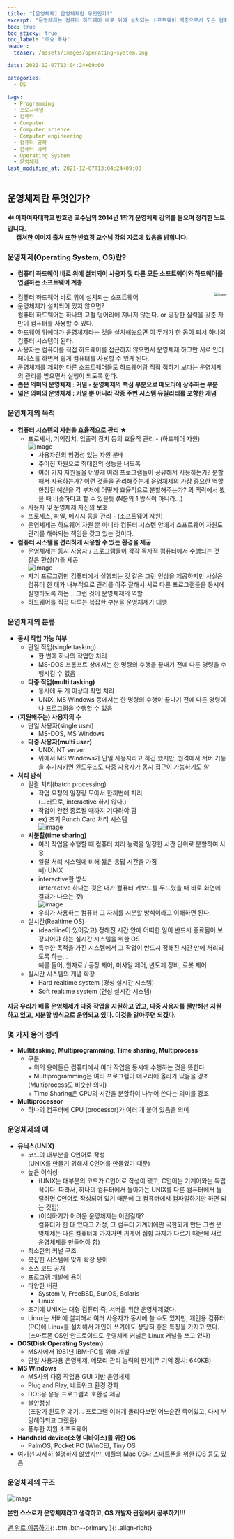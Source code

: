 ```yaml
---
title: "[운영체제] 운영체제란 무엇인가?"
excerpt: "운영체제는 컴퓨터 하드웨어 바로 위에 설치되는 소프트웨어 계층으로서 모든 컴퓨터 시스템의 필수적인 부분이다."
toc: true
toc_sticky: true
toc_label: "주요 목차"
header:
  teaser: /assets/images/operating-system.png

date: 2021-12-07T13:04:24+09:00

categories:
  - OS

tags:
  - Programming
  - 프로그래밍
  - 컴퓨터
  - Computer
  - Computer science
  - Computer engineering
  - 컴퓨터 공학
  - 컴퓨터 과학
  - Operating System
  - 운영체제
last_modified_at: 2021-12-07T13:04:24+09:00
---
```


## 운영체제란 무엇인가?

<div class="notice">
    <h4>
        🔊 이화여자대학교 반효경 교수님의 2014년 1학기 운영체제 강의를 들으며 정리한 노트입니다.<br>&nbsp;&nbsp;&nbsp;&nbsp;&nbsp;&nbsp;캡쳐한 이미지 출처 또한 반효경 교수님 강의 자료에 있음을 밝힙니다. 
    </h4>
</div>


### 운영체제(Operating System, OS)란?

- **컴퓨터 하드웨어 바로 위에 설치되어 사용자 및 다른 모든 소프트웨어와 하드웨어를 연결하는 소프트웨어 계층**

<img src="https://user-images.githubusercontent.com/78403443/144948040-a8fecf78-5fbf-4438-a230-906a87f3d1d0.png" alt="image" style="zoom:50%;" align='right' />

- 컴퓨터 하드웨어 바로 위에 설치되는 소프트웨어
- 운영체제가 설치되어 있지 않으면?<br>컴퓨터 하드웨어는 하나의 고철 덩어리에 지나지 않는다. or 굉장한 실력을 갖춘 자 만이 컴퓨터를 사용할 수 있다.
- 하드웨어 위에다가 운영체제라는 것을 설치해놓으면 이 두개가 한 몸이 되서 하나의 컴퓨터 시스템이 된다.
- 사용자는 컴퓨터를 직접 하드웨어를 접근하지 않으면서 운영체제 하고만 서로 인터페이스를 하면서 쉽게 컴퓨터를 사용할 수 있게 된다.
- 운영체제를 제외한 다른 소프트웨어들도 하드웨어랑 직접 접하기 보다는 운영체제의 관리를 받으면서 실행이 되도록 한다. 
- **좁은 의미의 운영체제 : 커널 - 운영체제의 핵심 부분으로 메모리에 상주하는 부분**
- **넓은 의미의 운영체제 : 커널 뿐 아니라 각종 주변 시스템 유틸리티를 포함한 개념**

### 운영체제의 목적

- **컴퓨터 시스템의 자원을 효율적으로 관리 ★**
  - 프로세서, 기억장치, 입출력 장치 등의 효율적 관리 - (하드웨어 자원)<br>![image](https://user-images.githubusercontent.com/78403443/144950256-7c38f118-084b-4065-90bc-11ca6596f537.png)
    - 사용자간의 형평성 있는 자원 분배
    - 주어진 자원으로 최대한의 성능을 내도록
    - 여러 가지 자원들을 어떻게 여러 프로그램들이 공유해서 사용하는가? 분할해서 사용하는가? 이런 것들을 관리해주는게 운영체제의 가장 중요한 역할<br>한정된 예산을 각 부처에 어떻게 효율적으로 분할해주는가? 의 맥락에서 봤을 때 비슷하다고 할 수 있을듯 (N분의 1 방식이 아니라...)
  - 사용자 및 운영체제 자신의 보호
  - 프로세스, 파일, 메시지 등을 관리 - (소프트웨어 자원)
  - 운영체제는 하드웨어 자원 뿐 아니라 컴퓨터 시스템 안에서 소프트웨어 자원도 관리를 해야되는 책임을 갖고 있는 것이다.
- **컴퓨터 시스템을 편리하게 사용할 수 있는 환경을 제공**
  - 운영체제는 동시 사용자 / 프로그램들이 각각 독자적 컴퓨터에서 수행되는 것 같은 환상(?)을 제공<br>![image](https://user-images.githubusercontent.com/78403443/144952427-3c8e35cf-ed6f-41a9-b63d-422be2006893.png)
  - 자기 프로그램만 컴퓨터에서 실행되는 것 같은 그런 인상을 제공하지만 사실은 컴퓨터 한 대가 내부적으로 관리를 아주 잘해서 서로 다른 프로그램들을 동시에 실행하도록 하는... 그런 것이 운영체제의 역할
  - 하드웨어를 직접 다루는 복잡한 부분을 운영체제가 대행

### 운영체제의 분류

- **동시 작업 가능 여부**
  - 단일 작업(single tasking)
    - 한 번에 하나의 작업만 처리
    - MS-DOS 프롬프트 상에서는 한 명령의 수행을 끝내기 전에 다른 명령을 수행시킬 수 없음
  - **다중 작업(multi tasking)**
    - 동시에 두 개 이상의 작업 처리
    - UNIX, MS Windows 등에서는 한 명령의 수행이 끝나기 전에 다른 명령이나 프로그램을 수행할 수 있음
- **(지원해주는) 사용자의 수**
  - 단일 사용자(single user)
    - MS-DOS, MS Windows
  - **다중 사용자(multi user)**
    - UNIX, NT server
    - 위에서 MS Windows가 단일 사용자라고 하긴 했지만, 원격에서 서버 기능을 추가시키면 윈도우즈도 다중 사용자가 동시 접근이 가능하기도 함
- **처리 방식**
  - 일괄 처리(batch processing)
    - 작업 요청의 일정량 모아서 한꺼번에 처리<br>(그러므로, interactive 하지 않다.)
    - 작업이 완전 종료될 때까지 기다려야 함
    - ex) 초기 Punch Card 처리 시스템<br>![image](https://user-images.githubusercontent.com/78403443/144954119-fca313f3-b194-4062-a5b6-562709967493.png)
  - **시분할(time sharing)**
    - 여러 작업을 수행할 때 컴퓨터 처리 능력을 일정한 시간 단위로 분할하여 사용
    - 일괄 처리 시스템에 비해 짧은 응답 시간을 가짐<br>예) UNIX
    - interactive한 방식<br>(interactive 하다는 것은 내가 컴퓨터 키보드를 두드렸을 때 바로 화면에 결과가 나오는 것)<br>![image](https://user-images.githubusercontent.com/78403443/144954514-769e19f3-6c6e-440b-a510-b9beb7de6bba.png)
    - 우리가 사용하는 컴퓨터 그 자체를 시분할 방식이라고 이해하면 된다.
  - 실시간(Realtime OS)
    - (deadline이 있어갖고) 정해진 시간 안에 어떠한 일이 반드시 종료됨이 보장되어야 하는 실시간 시스템을 위한 OS
    - 특수한 목적을 가진 시스템에서 그 작업이 반드시 정해진 시간 만에 처리되도록 하는...<br>예를 들어, 원자로 / 공장 제어, 미사일 제어, 반도체 장비, 로봇 제어
  - 실시간 시스템의 개념 확장
    - Hard realtime system (경성 실시간 시스템)
    - Soft realtime system (연성 실시간 시스템)

**지금 우리가 배울 운영체제가 다중 작업을 지원하고 있고, 다중 사용자를 웬만해선 지원하고 있고, 시분할 방식으로 운영되고 있다. 이것을 알아두면 되겠다.**

### 몇 가지 용어 정리

- **Multitasking, Multiprogramming, Time sharing, Multiprocess**
  - 구분<br>+ 위의 용어들은 컴퓨터에서 여러 작업을 동시에 수행하는 것을 뜻한다<br>+ Multiprogramming은 여러 프로그램이 메모리에 올라가 있음을 강조 (Multiprocess도 비슷한 의미)<br>+ Time Sharing은 CPU의 시간을 분할하여 나누어 쓴다는 의미를 강조
- **Multiprocessor**
  - 하나의 컴퓨터에 CPU (processor)가 여러 개 붙어 있음을 의미

### 운영체제의 예

- **유닉스(UNIX)**
  - 코드의 대부분을 C언어로 작성<br>(UNIX를 만들기 위해서 C언어를 만들었기 때문)
  - 높은 이식성<br>
    - (UNIX는 대부분의 코드가 C언어로 작성이 됐고, C언어는 기계어와는 독립적이다. 따라서, 하나의 컴퓨터에서 돌아가는 UNIX를 다른 컴퓨터에서 돌릴려면 C언어로 작성되어 있기 때문에 그 컴퓨터에서 컴파일하기만 하면 되는 것임)
    - (이식하기가 어려운 운영체제는 어떤걸까?<br>컴퓨터가 한 대 있다고 가정, 그 컴퓨터 기계어에만 국한되게 만든 그런 운영체제는 다른 컴퓨터에 가져가면 기계어 집합 자체가 다르기 때문에 새로 운영체제를 만들어야 함)
  - 최소한의 커널 구조
  - 복잡한 시스템에 맞게 확장 용이
  - 소스 코드 공개
  - 프로그램 개발에 용이
  - 다양한 버전
    - System V, FreeBSD, SunOS, Solaris
    - Linux
  - 초기에 UNIX는 대형 컴퓨터 즉, 서버를 위한 운영체제였다.
  - Linux는 서버에 설치해서 여러 사용자가 동시에 쓸 수도 있지만, 개인용 컴퓨터(PC)에 Linux를 설치해서 개인이 쓰기에도 상당히 좋은 특징을 가지고 있다.<br>(스마트폰 OS인 안드로이드도 운영체제 커널은 Linux 커널을 쓰고 있다)
- **DOS(Disk Operating System)**
  - MS사에서 1981년 IBM-PC를 위해 개발
  - 단일 사용자용 운영체제, 메모리 관리 능력의 한계(주 기억 장치: 640KB)
- **MS Windows**
  - MS사의 다중 작업용 GUI 기반 운영체제
  - Plug and Play, 네트워크 환경 강화
  - DOS용 응용 프로그램과 호환성 제공
  - 불안정성<br>(초창기 윈도우 얘기... 프로그램 여러개 돌리다보면 어느순간 죽어있고, 다시 부팅해야되고 그랬음)
  - 풍부한 지원 소프트웨어
- **Handheld device(소형 디바이스)를 위한 OS**
  - PalmOS, Pocket PC (WinCE), Tiny OS
- 여기선 자세히 설명하지 않았지만, 애플의 Mac OS나 스마트폰을 위한 iOS 등도 있음

### 운영체제의 구조

![image](https://user-images.githubusercontent.com/78403443/144960809-2e205abc-83f5-4be4-a678-9e430cd42df7.png)

**본인 스스로가 운영체제라고 생각하고, OS 개발자 관점에서 공부하기!!!**

[맨 위로 이동하기](#){: .btn .btn--primary }{: .align-right}